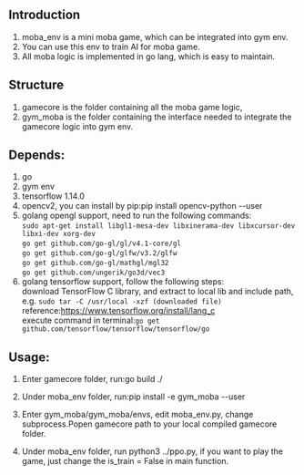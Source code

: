 ## Introduction
1. moba_env is a mini moba game, which can be integrated into gym env.
1. You can use this env to train AI for moba game.
1. All moba logic is implemented in go lang, which is easy to maintain.

## Structure
1. gamecore is the folder containing all the moba game logic, 
1. gym_moba is the folder containing the interface needed to integrate the gamecore logic into gym env.

## Depends:
1. go
1. gym env
1. tensorflow 1.14.0
1. opencv2, you can install by pip:pip install opencv-python --user
1. golang opengl support, need to run the following commands:   
`sudo apt-get install libgl1-mesa-dev libxinerama-dev libxcursor-dev libxi-dev xorg-dev`  
`go get github.com/go-gl/gl/v4.1-core/gl`  
`go get github.com/go-gl/glfw/v3.2/glfw`  
`go get github.com/go-gl/mathgl/mgl32`  
`go get github.com/ungerik/go3d/vec3`  
6. golang tensorflow support, follow the following steps:  
download TensorFlow C library, and extract to local lib and include path, e.g. `sudo tar -C /usr/local -xzf (downloaded file)`
reference:https://www.tensorflow.org/install/lang_c  
execute command in terminal:`go get github.com/tensorflow/tensorflow/tensorflow/go`  

## Usage:
1. Enter gamecore folder, run:go build ./ 
1. Under moba_env folder, run:pip install -e gym_moba --user

1. Enter gym_moba/gym_moba/envs, edit moba_env.py, change subprocess.Popen gamecore path to your local compiled gamecore folder.

1. Under moba_env folder, run python3 ../ppo.py, if you want to play the game, just change the is_train = False in main function.
